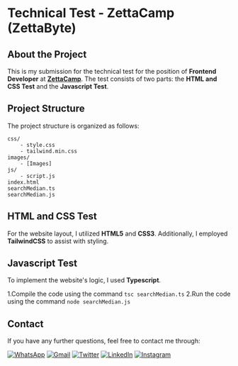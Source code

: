 # Technical Test - ZettaCamp (ZettaByte)

## About the Project

This is my submission for the technical test for the position of **Frontend Developer** at **[ZettaCamp](https://www.zettacamp.pro/)**. The test consists of two parts: the **HTML and CSS Test** and the **Javascript Test**.

## Project Structure

The project structure is organized as follows:

``` 
css/
    - style.css
    - tailwind.min.css
images/
    - [Images]
js/
    - script.js
index.html
searchMedian.ts
searchMedian.js
```

## HTML and CSS Test

For the website layout, I utilized **HTML5** and **CSS3**. Additionally, I employed **TailwindCSS** to assist with styling.

## Javascript Test

To implement the website's logic, I used **Typescript**.

1.Compile the code using the command `tsc searchMedian.ts`
2.Run the code using the command `node searchMedian.js`


## Contact

If you have any further questions, feel free to contact me through:

[![WhatsApp](https://img.shields.io/badge/WhatsApp-25D366?style=for-the-badge&logo=whatsapp&logoColor=white)](https://wa.me/6287808740020)
[![Gmail](https://img.shields.io/badge/Gmail-D14836?style=for-the-badge&logo=gmail&logoColor=white)](mailto:rizky98ibrahim@gmail.com)
[![Twitter](https://img.shields.io/badge/Twitter-1DA1F2?style=for-the-badge&logo=twitter&logoColor=white)](https://twitter.com/rizky98ibrahim)
[![LinkedIn](https://img.shields.io/badge/LinkedIn-0077B5?style=for-the-badge&logo=linkedin&logoColor=white)](https://www.linkedin.com/in/rizky98ibrahim/)
[![Instagram](https://img.shields.io/badge/Instagram-E4405F?style=for-the-badge&logo=instagram&logoColor=white)](https://instragram.com/rizky98ibrahim)
